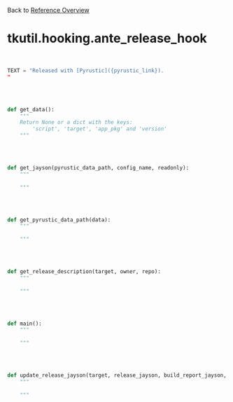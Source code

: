 
Back to [Reference Overview](https://github.com/pyrustic/tkutil/blob/master/docs/reference/README.md)

# tkutil.hooking.ante\_release\_hook



<br>


```python
TEXT = "Released with [Pyrustic]({pyrustic_link}).
"

```

<br>

```python

def get_data():
    """
    Return None or a dict with the keys:
        'script', 'target', 'app_pkg' and 'version'
    """

```

<br>

```python

def get_jayson(pyrustic_data_path, config_name, readonly):
    """
    
    """

```

<br>

```python

def get_pyrustic_data_path(data):
    """
    
    """

```

<br>

```python

def get_release_description(target, owner, repo):
    """
    
    """

```

<br>

```python

def main():
    """
    
    """

```

<br>

```python

def update_release_jayson(target, release_jayson, build_report_jayson, app_pkg, version):
    """
    
    """

```

